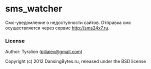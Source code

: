 sms_watcher
===========

Смс-уведомление о недоступности сайтов.
Отправка смс осуществляется через сервис http://sms24x7.ru.


### License

Author: Tyralion (piliaiev@gmail.com)

Copyright (c) 2012 DansingBytes.ru, released under the BSD license